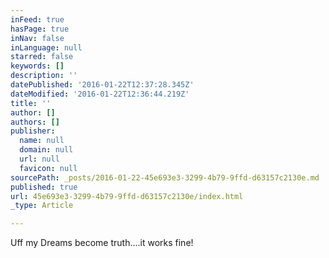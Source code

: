 ```yaml
---
inFeed: true
hasPage: true
inNav: false
inLanguage: null
starred: false
keywords: []
description: ''
datePublished: '2016-01-22T12:37:28.345Z'
dateModified: '2016-01-22T12:36:44.219Z'
title: ''
author: []
authors: []
publisher:
  name: null
  domain: null
  url: null
  favicon: null
sourcePath: _posts/2016-01-22-45e693e3-3299-4b79-9ffd-d63157c2130e.md
published: true
url: 45e693e3-3299-4b79-9ffd-d63157c2130e/index.html
_type: Article

---
```

Uff my Dreams become truth....it works fine!